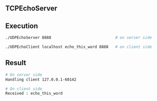 ## TCPEchoServer

## Execution

```sh
./UDPEchoServer 8888							# on server side
```

```sh
./UDPEchoClient localhost echo_this_word 8888	# on client side
```



## Result

```sh
# On server side
Handling client 127.0.0.1-60142  
```

```sh
# On client side
Received : echo_this_word
```

